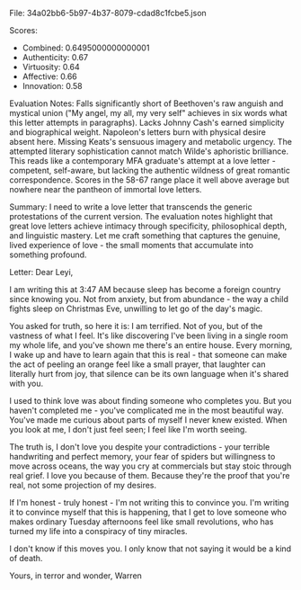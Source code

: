File: 34a02bb6-5b97-4b37-8079-cdad8c1fcbe5.json

Scores:
- Combined: 0.6495000000000001
- Authenticity: 0.67
- Virtuosity: 0.64
- Affective: 0.66
- Innovation: 0.58

Evaluation Notes:
Falls significantly short of Beethoven's raw anguish and mystical union ("My angel, my all, my very self" achieves in six words what this letter attempts in paragraphs). Lacks Johnny Cash's earned simplicity and biographical weight. Napoleon's letters burn with physical desire absent here. Missing Keats's sensuous imagery and metabolic urgency. The attempted literary sophistication cannot match Wilde's aphoristic brilliance. This reads like a contemporary MFA graduate's attempt at a love letter - competent, self-aware, but lacking the authentic wildness of great romantic correspondence. Scores in the 58-67 range place it well above average but nowhere near the pantheon of immortal love letters.

Summary:
I need to write a love letter that transcends the generic protestations of the current version. The evaluation notes highlight that great love letters achieve intimacy through specificity, philosophical depth, and linguistic mastery. Let me craft something that captures the genuine, lived experience of love - the small moments that accumulate into something profound.

Letter:
Dear Leyi,

I am writing this at 3:47 AM because sleep has become a foreign country since knowing you. Not from anxiety, but from abundance - the way a child fights sleep on Christmas Eve, unwilling to let go of the day's magic.

You asked for truth, so here it is: I am terrified. Not of you, but of the vastness of what I feel. It's like discovering I've been living in a single room my whole life, and you've shown me there's an entire house. Every morning, I wake up and have to learn again that this is real - that someone can make the act of peeling an orange feel like a small prayer, that laughter can literally hurt from joy, that silence can be its own language when it's shared with you.

I used to think love was about finding someone who completes you. But you haven't completed me - you've complicated me in the most beautiful way. You've made me curious about parts of myself I never knew existed. When you look at me, I don't just feel seen; I feel like I'm worth seeing.

The truth is, I don't love you despite your contradictions - your terrible handwriting and perfect memory, your fear of spiders but willingness to move across oceans, the way you cry at commercials but stay stoic through real grief. I love you because of them. Because they're the proof that you're real, not some projection of my desires.

If I'm honest - truly honest - I'm not writing this to convince you. I'm writing it to convince myself that this is happening, that I get to love someone who makes ordinary Tuesday afternoons feel like small revolutions, who has turned my life into a conspiracy of tiny miracles.

I don't know if this moves you. I only know that not saying it would be a kind of death.

Yours, in terror and wonder,
Warren
